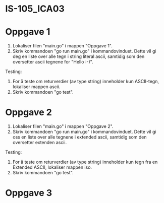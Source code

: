 # IS-105_ICA03
# Oppgave 1
1. Lokaliser filen "main.go" i mappen "Oppgave 1". 
2. Skriv kommandoen "go run main.go" i kommandovinduet. Dette vil gi deg en liste over alle tegn i string literal ascii, samtidig som den oversetter ascii tegnene for "Hello :-)".

Testing:
1. For å teste om returverdier (av type string) inneholder kun ASCII-tegn, lokaliser mappen ascii. 
2. Skriv kommandoen "go test".

# Oppgave 2
1. Lokaliser filen "main.go" i mappen "Oppgave 2".
2. Skriv kommandoen "go run main.go" i kommandovinduet. Dette vil gi oss en liste over alle tegnene i extended ascii, samtidig som den oversetter extenden ascii. 

Testing:
1. For å teste om returverdier (av type string) inneholder kun tegn fra en Extended ASCII, lokaliser mappen iso. 
2. Skriv kommandoen "go test".

# Oppgave 3 
